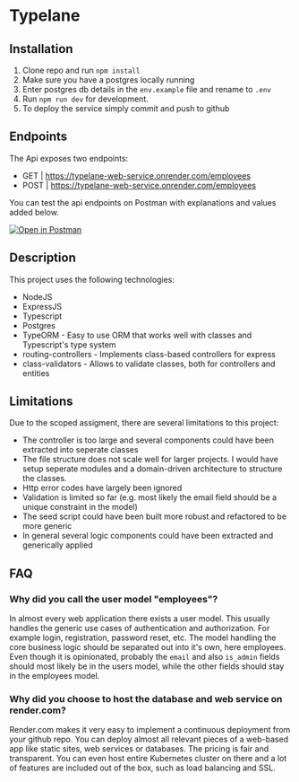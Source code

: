 # Typelane

## Installation

1. Clone repo and run `npm install`
2. Make sure you have a postgres locally running
3. Enter postgres db details in the `env.example` file and rename to `.env`
4. Run `npm run dev` for development.
5. To deploy the service simply commit and push to github

## Endpoints

The Api exposes two endpoints:

- GET | https://typelane-web-service.onrender.com/employees
- POST | https://typelane-web-service.onrender.com/employees

You can test the api endpoints on Postman with explanations and values added below.

[![Open in Postman](https://run.pstmn.io/button.svg)](https://app.getpostman.com/run-collection/a9b7fd61677e06b2f7ff)

## Description

This project uses the following technologies:

- NodeJS
- ExpressJS
- Typescript
- Postgres
- TypeORM - Easy to use ORM that works well with classes and Typescript's type system
- routing-controllers - Implements class-based controllers for express
- class-validators - Allows to validate classes, both for controllers and entities

## Limitations

Due to the scoped assigment, there are several limitations to this project:

- The controller is too large and several components could have been extracted into seperate classes
- The file structure does not scale well for larger projects. I would have setup seperate modules and a domain-driven architecture to structure the classes.
- Http error codes have largely been ignored
- Validation is limited so far (e.g. most likely the email field should be a unique constraint in the model)
- The seed script could have been built more robust and refactored to be more generic
- In general several logic components could have been extracted and generically applied

## FAQ

### Why did you call the user model "employees"?

In almost every web application there exists a user model. This usually handles the generic use cases of authentication and authorization. For example login, registration, password reset, etc. The model handling the core business logic should be separated out into it's own, here employees. Even though it is opinionated, probably the `email` and also `is_admin` fields should most likely be in the users model, while the other fields should stay in the employees model.

### Why did you choose to host the database and web service on render.com?

Render.com makes it very easy to implement a continuous deployment from your github repo. You can deploy almost all relevant pieces of a web-based app like static sites, web services or databases. The pricing is fair and transparent. You can even host entire Kubernetes cluster on there and a lot of features are included out of the box, such as load balancing and SSL.
